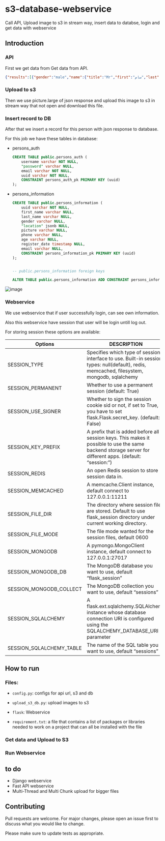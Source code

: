 # s3-database-webservice
Call API, Upload image to s3 in stream way, insert data to databse, login and get data with webservice

## Introduction

### API
First we get data from Get data from API.

```json
{"results":[{"gender":"male","name":{"title":"Mr","first":"سام","last":"نجاتی"},"location":{"street":{"number":5093,"name":"شهید آرش مهر"},"city":"اراک","state":"سیستان و بلوچستان","country":"Iran","postcode":85524,"coordinates":{"latitude":"14.8221","longitude":"-66.8774"},"timezone":{"offset":"-5:00","description":"Eastern Time (US & Canada), Bogota, Lima"}},"email":"sm.njty@example.com","login":{"uuid":"6a38607d-4498-492f-93ca-369819d90283","username":"smallostrich271","password":"circus","salt":"prLILh0M","md5":"dfafa1f6203c7589964d8e39d1dc4beb","sha1":"21996887ab6481a45e9694e6bc9281bf93fc214f","sha256":"c26345cd8199200d0016a03de687a7428df7d6c348a0ce5ec1260b4b3b1ead8b"},"dob":{"date":"1967-09-05T20:28:25.316Z","age":56},"registered":{"date":"2013-11-30T11:00:16.765Z","age":9},"phone":"006-85015204","cell":"0902-142-6178","id":{"name":"","value":null},"picture":{"large":"https://randomuser.me/api/portraits/men/50.jpg","medium":"https://randomuser.me/api/portraits/med/men/50.jpg","thumbnail":"https://randomuser.me/api/portraits/thumb/men/50.jpg"},"nat":"IR"}],"info":{"seed":"834d64feb14ac0ec","results":1,"page":1,"version":"1.4"}}
```

### Upload to s3

Then we use picture.large of json response and upload this image to s3 in stream way that not open and download this file.

### Insert record to DB
After that we insert a record for this person with json response to database.

For this job we have these tables in database:

- persons_auth
  
  ```sql
  CREATE TABLE public.persons_auth (
	  username varchar NOT NULL,
	  "password" varchar NULL,
	  email varchar NOT NULL,
	  uuid varchar NOT NULL,
	  CONSTRAINT persons_auth_pk PRIMARY KEY (uuid)
  );
  ```

- persons_information
  
  ```sql
  CREATE TABLE public.persons_information (
	  uuid varchar NOT NULL,
	  first_name varchar NULL,
	  last_name varchar NULL,
	  gender varchar NULL,
	  "location" jsonb NULL,
	  picture varchar NULL,
	  phone varchar NULL,
	  age varchar NULL,
	  register_date timestamp NULL,
	  email varchar NULL,
	  CONSTRAINT persons_information_pk PRIMARY KEY (uuid)
  );


  -- public.persons_information foreign keys

  ALTER TABLE public.persons_information ADD CONSTRAINT persons_information_fk FOREIGN KEY (uuid) REFERENCES public.persons_auth(uuid) ON DELETE CASCADE ON UPDATE CASCADE;
  ```

![image](https://github.com/arezvani/s3-database-webservice/assets/20871524/2cb4e6f1-f6ed-4c96-a4dc-3537532d96e6)

### Webservice
We use webservice that if user successfully login, can see own information.

Also this webservice have session that user will be login untill log out.

For storing session these options are available:

| Options                  | DESCRIPTION                                                                                                                                             |
| ------------------------ | ------------------------------------------------------------------------------------------------------------------------------------------------------- |
| SESSION_TYPE             | Specifies which type of session interface to use. Built-in session types: null(default), redis, memcached, filesystem, mongodb, sqlalchemy              |
| SESSION_PERMANENT        | Whether to use a permanent session (default: True)                                                                                                      |
| SESSION_USE_SIGNER       | Whether to sign the session cookie sid or not, if set to True, you have to set flask.Flask.secret_key. (default: False)                                 |
| SESSION_KEY_PREFIX       | A prefix that is added before all session keys. This makes it possible to use the same backend storage server for different apps. (default: “session:”) |
| SESSION_REDIS            | An open Redis session to store session data in.                                                                                                         |
| SESSION_MEMCACHED        | A memcache.Client instance, default connect to 127.0.0.1:11211                                                                                          |
| SESSION_FILE_DIR         | The directory where session files are stored. Default to use flask_session directory under current working directory.                                   |
| SESSION_FILE_MODE        | The file mode wanted for the session files, default 0600                                                                                                |
| SESSION_MONGODB          | A pymongo.MongoClient instance, default connect to 127.0.0.1:27017                                                                                      |
| SESSION_MONGODB_DB       | The MongoDB database you want to use, default “flask_session”                                                                                           |
| SESSION_MONGODB_COLLECT  | The MongoDB collection you want to use, default “sessions”                                                                                              |
| SESSION_SQLALCHEMY       | A flask.ext.sqlalchemy.SQLAlchemy instance whose database connection URI is configured using the SQLALCHEMY_DATABASE_URI parameter                      |
| SESSION_SQLALCHEMY_TABLE | The name of the SQL table you want to use, default “sessions”                                                                                           |

## How to run

### Files:

- `config.py`: configs for api url, s3 and db

- `upload_s3_db.py`: upload images to s3

- `flask`: Webservice

- `requirement.txt`: a file that contains a list of packages or libraries needed to work on a project that can all be installed with the file


### Get data and Upload to S3

### Run Webservice

## to do

* Django webservice
* Fast API webservice
* Multi-Thread and Multi Chunk upload for bigger files

## Contributing

Pull requests are welcome. For major changes, please open an issue first
to discuss what you would like to change.

Please make sure to update tests as appropriate.
